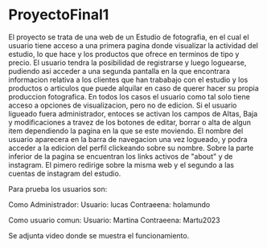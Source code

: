 # ProyectoFinal1
El proyecto se trata de una web de un Estudio de fotografia, en el cual el usuario tiene acceso a una primera pagina donde visualizar la actividad del estudio, 
lo que hace y los productos que ofrece en terminos de tipo y precio.
El usuario tendra la posibilidad de registrarse y luego loguearse, pudiendo asi acceder a una segunda pantalla en la que encontrara informacion relativa a 
los clientes que han trababajo con el estudio y los productos o articulos que puede alquilar en caso de querer hacer su propia produccion fotografica.
En todos los casos el usuario como tal solo tiene acceso a opciones de visualizacion, pero no de edicion.
Si el usuario ligueado fuera administrador, entoces se activan los campos de Altas, Baja y modificaciones a travez de los botones de editar, borrar o alta de algun item
dependiendo la pagina en la que se este moviendo.
El nombre del usuario aparecera en la barra de navegacion una vez logueado, y podra acceder a la edicion del perfil clickeando sobre su nombre.
Sobre la parte inferior de la pagina se encuentran los links activos de "about" y de instagram. El pimero redirige sobre la misma web y el segundo a las cuentas de instagram
del estudio.

Para prueba los usuarios son:

Como Administrador:
                    Usuario: lucas
                    Contraeena: holamundo

Como usuario comun:
                    Usuario: Martina
                    Contraeena: Martu2023

Se adjunta video donde se muestra el funcionamiento.
      
          
